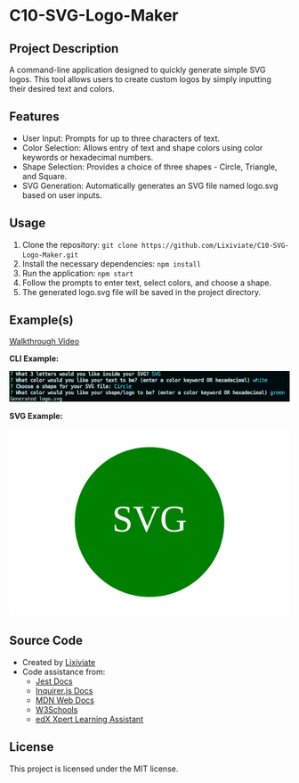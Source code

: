 # C10-SVG-Logo-Maker

## Project Description

A command-line application designed to quickly generate simple SVG logos. This tool allows users to create custom logos by simply inputting their desired text and colors.

## Features

- User Input: Prompts for up to three characters of text.
- Color Selection: Allows entry of text and shape colors using color keywords or hexadecimal numbers.
- Shape Selection: Provides a choice of three shapes - Circle, Triangle, and Square.
- SVG Generation: Automatically generates an SVG file named logo.svg based on user inputs.

## Usage

1. Clone the repository: `git clone https://github.com/Lixiviate/C10-SVG-Logo-Maker.git`
2. Install the necessary dependencies: `npm install`
3. Run the application: `npm start`
4. Follow the prompts to enter text, select colors, and choose a shape.
5. The generated logo.svg file will be saved in the project directory.

## Example(s)

[Walkthrough Video]()

**CLI Example:**

![CLI Example](./examples/cli_example.png)

**SVG Example:**

![SVG Example](./examples/logo_example.svg)

## Source Code

- Created by [Lixiviate](https://github.com/Lixiviate)
- Code assistance from:
  - [Jest Docs](https://jestjs.io/)
  - [Inquirer.js Docs](https://www.npmjs.com/package/inquirer/v/8.2.4)
  - [MDN Web Docs](https://developer.mozilla.org/en-US/)
  - [W3Schools](https://www.w3schools.com/)
  - [edX Xpert Learning Assistant](https://www.edx.org/)

## License

This project is licensed under the MIT license.
